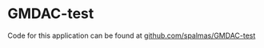 # GMDAC-test

Code for this application can be found at [github.com/spalmas/GMDAC-test](https://github.com/spalmas/GMDAC-test)

